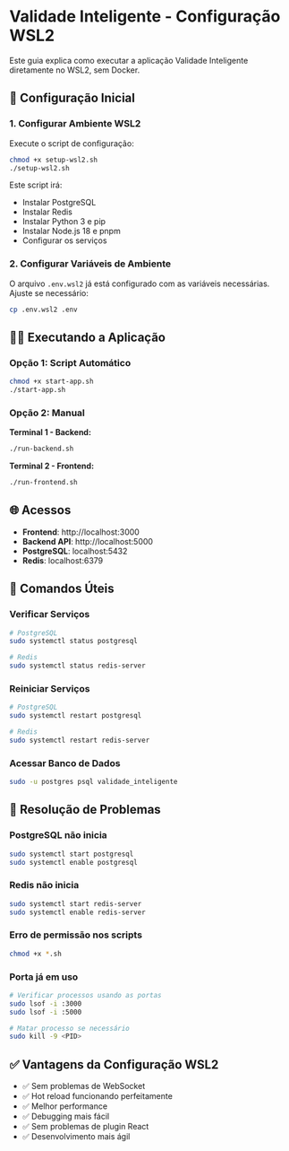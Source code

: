 # Validade Inteligente - Configuração WSL2

Este guia explica como executar a aplicação Validade Inteligente diretamente no WSL2, sem Docker.

## 🚀 Configuração Inicial

### 1. Configurar Ambiente WSL2

Execute o script de configuração:

```bash
chmod +x setup-wsl2.sh
./setup-wsl2.sh
```

Este script irá:
- Instalar PostgreSQL
- Instalar Redis
- Instalar Python 3 e pip
- Instalar Node.js 18 e pnpm
- Configurar os serviços

### 2. Configurar Variáveis de Ambiente

O arquivo `.env.wsl2` já está configurado com as variáveis necessárias. Ajuste se necessário:

```bash
cp .env.wsl2 .env
```

## 🏃‍♂️ Executando a Aplicação

### Opção 1: Script Automático

```bash
chmod +x start-app.sh
./start-app.sh
```

### Opção 2: Manual

**Terminal 1 - Backend:**
```bash
./run-backend.sh
```

**Terminal 2 - Frontend:**
```bash
./run-frontend.sh
```

## 🌐 Acessos

- **Frontend**: http://localhost:3000
- **Backend API**: http://localhost:5000
- **PostgreSQL**: localhost:5432
- **Redis**: localhost:6379

## 🔧 Comandos Úteis

### Verificar Serviços
```bash
# PostgreSQL
sudo systemctl status postgresql

# Redis
sudo systemctl status redis-server
```

### Reiniciar Serviços
```bash
# PostgreSQL
sudo systemctl restart postgresql

# Redis
sudo systemctl restart redis-server
```

### Acessar Banco de Dados
```bash
sudo -u postgres psql validade_inteligente
```

## 🐛 Resolução de Problemas

### PostgreSQL não inicia
```bash
sudo systemctl start postgresql
sudo systemctl enable postgresql
```

### Redis não inicia
```bash
sudo systemctl start redis-server
sudo systemctl enable redis-server
```

### Erro de permissão nos scripts
```bash
chmod +x *.sh
```

### Porta já em uso
```bash
# Verificar processos usando as portas
sudo lsof -i :3000
sudo lsof -i :5000

# Matar processo se necessário
sudo kill -9 <PID>
```

## ✅ Vantagens da Configuração WSL2

- ✅ Sem problemas de WebSocket
- ✅ Hot reload funcionando perfeitamente
- ✅ Melhor performance
- ✅ Debugging mais fácil
- ✅ Sem problemas de plugin React
- ✅ Desenvolvimento mais ágil